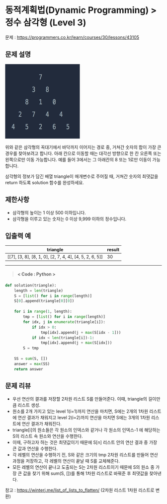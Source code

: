 # 동적계획법(Dynamic Programming) > 정수 삼각형 (Level 3)
문제 : https://programmers.co.kr/learn/courses/30/lessons/43105

## 문제 설명

<img src="integerTriangle.png" height = 240, width = 240>

위와 같은 삼각형의 꼭대기에서 바닥까지 이어지는 경로 중, 거쳐간 숫자의 합이 가장 큰 경우를 찾아보려고 합니다. 아래 칸으로 이동할 때는 대각선 방향으로 한 칸 오른쪽 또는 왼쪽으로만 이동 가능합니다. 예를 들어 3에서는 그 아래칸의 8 또는 1로만 이동이 가능합니다.

삼각형의 정보가 담긴 배열 triangle이 매개변수로 주어질 때, 거쳐간 숫자의 최댓값을 return 하도록 solution 함수를 완성하세요.

## 제한사항
- 삼각형의 높이는 1 이상 500 이하입니다.
- 삼각형을 이루고 있는 숫자는 0 이상 9,999 이하의 정수입니다.

## 입출력 예

| triangle | result |
| --- | --- | 
| [[7], [3, 8], [8, 1, 0], [2, 7, 4, 4], [4, 5, 2, 6, 5]]	 | 30 |


____

> #### < Code : Python >
```python
def solution(triangle):
    length = len(triangle)
    S = [list() for i in range(length)]
    S[0].append(triangle[0][0])
    
    for i in range(1, length):
        tmp = [list() for i in range(length)]
        for idx, j in enumerate(triangle[i]):
            if idx > 0:
                tmp[idx].append(j + max(S[idx - 1]))
            if idx < len(triangle[i])-1:
                tmp[idx].append(j + max(S[idx]))
        S = tmp

    SS = sum(S, [])
    answer = max(SS)
    return answer
```

## 문제 리뷰
- 우선 연산의 결과를 저장할 2차원 리스트 S를 만들어준다. 이때, triangle의 길이만큼 리스트 생성.
- 원소를 2개 가지고 있는 level 1(i=1)까지 연산을 마치면, S에는 2개의 1차원 리스트에 연산 결과가 채워지고 level 2(i=2)까지 연산을 마치면 S에는 3개의 1차원 리스트에 연산 결과가 채워진다.
- triangle[i]의 원소들은 각 원소의 인덱스와 같거나 각 원소의 인덱스-1 에 해당하는 S의 리스트 속 원소와 연산을 수행한다.
- 이때, 구하고자 하는 것은 최댓값이기 때문에 S[n] 리스트 안의 연산 결과 중 가장 큰 값과 연산을 수행한다.
- 각 레벨의 연산을 수행하기 전, S와 같은 크기의 tmp 2차원 리스트를 만들어 연산 과정을 저장하고,
  각 레벨의 연산이 끝날 때 S를 교체해준다.
- 모든 레벨의 연산이 끝나고 도출되는 S는 2차원 리스트이기 때문에 S의 원소 중 가장 큰 값을 찾기 위해 sum(S, [])를 통해 1차원 리스트로 바꿔준 후 최댓값을 찾아낸다.

참고 : <https://winterj.me/list_of_lists_to_flatten/> (2차원 리스트 1차원 리스트로 변환)